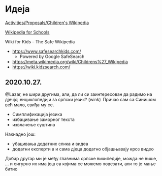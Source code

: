 # Идеја

[Activities/Proposals/Children's Wikipedia](https://wikimedia.org.uk/wiki/Activities/Proposals/Children%27s_Wikipedia)

[Wikipedia for Schools](http://schools-wikipedia.org/)

Wiki for Kids – The Safe Wikipedia
+ https://www.safesearchkids.com/
  + Powered by Google SafeSearch
+ https://meta.wikimedia.org/wiki/Childrens%27_Wikipedia
+ https://wiki.kidzsearch.com/

## 2020.10.27.

@Lazar, не шири другима, али, да ли си заинтересован да радимо на дјечјој енциклопедији за српски језик? (wink)  Причао сам са Синишом већ мало, свиђа му се. 

+ Симплификација језика
+ избацивање заморног текста
+ извлачење суштина

Накнадно још:
+ убацивања додатних слика и видеа
+ додатни експерти а и сама дјеца додатно објашњавају кроз видео

Добар другар ми је међу главнима српске википедије, можда не више, ... и сигурно их има још са којима се можемо повезати, али то је мање битно
